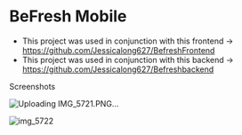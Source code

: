 # BeFresh Mobile
* This project was used in conjunction with this frontend -> https://github.com/Jessicalong627/BefreshFrontend
* This project was used in conjunction with this backend -> https://github.com/Jessicalong627/Befreshbackend

Screenshots

![Uploading IMG_5721.PNG…]()

![img_5722](https://user-images.githubusercontent.com/35347408/47804605-9f317f00-dd0b-11e8-9e5e-f7d6792c19a0.PNG)
